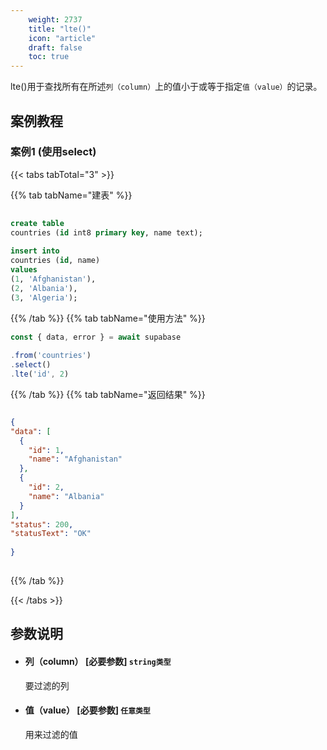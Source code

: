 ```yaml
---
    weight: 2737
    title: "lte()"
    icon: "article"
    draft: false
    toc: true
---
```


lte()用于查找所有在所述`列（column）`上的值小于或等于指定`值（value）`的记录。


## 案例教程

### 案例1 (使用select)

{{< tabs tabTotal="3" >}}
 
{{% tab tabName="建表" %}}



  ```sql
                                                                              
create table
  countries (id int8 primary key, name text);
                                                                              
insert into
  countries (id, name)
values
  (1, 'Afghanistan'),
  (2, 'Albania'),
  (3, 'Algeria');

  ```



{{% /tab %}}
{{% tab tabName="使用方法" %}}



  ```ts
const { data, error } = await supabase
                                                                              
  .from('countries')
  .select()
  .lte('id', 2)
  ```



{{% /tab %}}
{{% tab tabName="返回结果" %}}



  ```json

{
  "data": [
    {
      "id": 1,
      "name": "Afghanistan"
    },
    {
      "id": 2,
      "name": "Albania"
    }
  ],
  "status": 200,
  "statusText": "OK"
                                                                              
}
                                                                                      
  ```



{{% /tab %}}


{{< /tabs >}}




## 参数说明


<ul className="method-list-group">
  
<li className="method-list-item">
  <h4 className="method-list-item-label">
    <span className="method-list-item-label-name">
      列（column）
    </span>
    <span className="method-list-item-label-badge required">
      [必要参数]
    </span>
    <span className="method-list-item-validation">
      <code>string类型</code>
    </span>
  </h4>
  <div class="method-list-item-description">

要过滤的列

  </div>
  
</li>


<li className="method-list-item">
  <h4 className="method-list-item-label">
    <span className="method-list-item-label-name">
      值（value）
    </span>
    <span className="method-list-item-label-badge required">
      [必要参数]
    </span>
    <span className="method-list-item-validation">
      <code>任意类型</code>
    </span>
  </h4>
  <div class="method-list-item-description">

用来过滤的值

  </div>
  
</li>

</ul>











